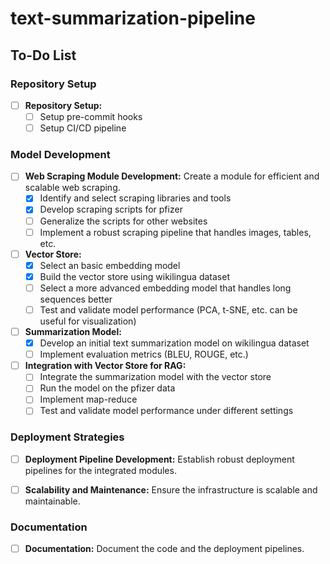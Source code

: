 # text-summarization-pipeline

## To-Do List

### Repository Setup
- [ ] **Repository Setup:** 
    - [ ] Setup pre-commit hooks
    - [ ] Setup CI/CD pipeline

### Model Development
- [ ] **Web Scraping Module Development:** Create a module for efficient and scalable web scraping.
    - [x] Identify and select scraping libraries and tools
    - [x] Develop scraping scripts for pfizer
    - [ ] Generalize the scripts for other websites
    - [ ] Implement a robust scraping pipeline that handles images, tables, etc.

- [ ] **Vector Store:** 
    - [x] Select an basic embedding model
    - [x] Build the vector store using wikilingua dataset
    - [ ] Select a more advanced embedding model that handles long sequences better
    - [ ] Test and validate model performance (PCA, t-SNE, etc. can be useful for visualization)

- [ ] **Summarization Model:** 
    - [x] Develop an initial text summarization model on wikilingua dataset 
    - [ ] Implement evaluation metrics (BLEU, ROUGE, etc.)

- [ ] **Integration with Vector Store for RAG:** 
    - [ ] Integrate the summarization model with the vector store
    - [ ] Run the model on the pfizer data
    - [ ] Implement map-reduce
    - [ ] Test and validate model performance under different settings

### Deployment Strategies

- [ ] **Deployment Pipeline Development:** Establish robust deployment pipelines for the integrated modules.

- [ ] **Scalability and Maintenance:** Ensure the infrastructure is scalable and maintainable.

### Documentation

- [ ] **Documentation:** Document the code and the deployment pipelines.

